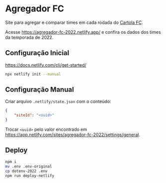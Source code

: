 # Agregador FC

Site para agregar e comparar times em cada rodada do [Cartola FC](https://cartolafc.globo.com).

Acesse <https://agregador-fc-2022.netlify.app/> e confira os dados
dos times da temporada de 2022.

## Configuração Inicial

<https://docs.netlify.com/cli/get-started/>

```bash
npx netlify init --manual
```

## Configuração Manual

Criar arquivo `.netlify/state.json` com o conteúdo:

```json
{
	"siteId": "<uuid>"
}
```

Trocar `<uuid>` pelo valor encontrado em <https://app.netlify.com/sites/agregador-fc-2022/settings/general>.

## Deploy


```bash
npm i
mv .env .env-original
cp dotenv-2022 .env
npm run deploy-netlify
```
